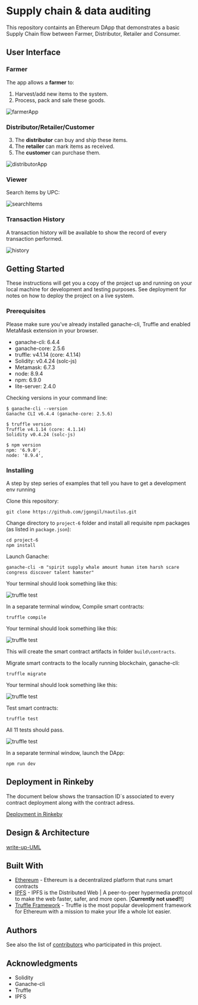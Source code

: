 # Supply chain & data auditing

This repository containts an Ethereum DApp that demonstrates a basic Supply Chain flow between Farmer, Distributor, Retailer and Consumer.

## User Interface

### Farmer

The app allows a **farmer** to:
1. Harvest/add new items to the system.
2. Process, pack and sale these goods.

![farmerApp](images/app_farmer.png)

### Distributor/Retailer/Customer

3. The **distributor** can buy and ship these items.
4. The **retailer** can mark items as received.
5. The **customer** can purchase them.

![distributorApp](images/app_distributor_retailer_consumer.png)

### Viewer

Search items by UPC:

![searchItems](images/app_search.png)

### Transaction History

A transaction history will be available to show the record of every transaction performed.

![history](images/ftc_transaction_history.png)

## Getting Started

These instructions will get you a copy of the project up and running on your local machine for development and testing purposes. See deployment for notes on how to deploy the project on a live system.

### Prerequisites

Please make sure you've already installed ganache-cli, Truffle and enabled MetaMask extension in your browser.

- ganache-cli: 6.4.4
- ganache-core: 2.5.6
- truffle: v4.1.14 (core: 4.1.14)
- Solidity: v0.4.24 (solc-js)
- Metamask: 6.7.3
- node: 8.9.4
- npm: 6.9.0
- lite-server: 2.4.0 

Checking versions in your command line:
```
$ ganache-cli --version
Ganache CLI v6.4.4 (ganache-core: 2.5.6)

$ truffle version
Truffle v4.1.14 (core: 4.1.14)
Solidity v0.4.24 (solc-js)

$ npm version
npm: '6.9.0',
node: '8.9.4',

```

### Installing

A step by step series of examples that tell you have to get a development env running

Clone this repository:

```
git clone https://github.com/jgongil/nautilus.git
```

Change directory to ```project-6``` folder and install all requisite npm packages (as listed in ```package.json```):

```
cd project-6
npm install
```

Launch Ganache:

```
ganache-cli -m "spirit supply whale amount human item harsh scare congress discover talent hamster"
```

Your terminal should look something like this:

![truffle test](images/ganache-cli.png)

In a separate terminal window, Compile smart contracts:

```
truffle compile
```

Your terminal should look something like this:

![truffle test](images/truffle_compile.png)

This will create the smart contract artifacts in folder ```build\contracts```.

Migrate smart contracts to the locally running blockchain, ganache-cli:

```
truffle migrate
```

Your terminal should look something like this:

![truffle test](images/truffle_migrate.png)

Test smart contracts:

```
truffle test
```

All 11 tests should pass.

![truffle test](images/truffle_OwnTest.png)

In a separate terminal window, launch the DApp:

```
npm run dev
```
## Deployment in Rinkeby

The document below shows the transaction ID´s associated to every contract deployment along with the contract adress.

[Deployment in Rinkeby](deployedRinkeby.txt)

## Design & Architecture

[write-up-UML](write-up-UML/write-up-UML.md)


## Built With

* [Ethereum](https://www.ethereum.org/) - Ethereum is a decentralized platform that runs smart contracts
* [IPFS](https://ipfs.io/) - IPFS is the Distributed Web | A peer-to-peer hypermedia protocol
to make the web faster, safer, and more open. [**Currently not used!!**]
* [Truffle Framework](http://truffleframework.com/) - Truffle is the most popular development framework for Ethereum with a mission to make your life a whole lot easier.


## Authors

See also the list of [contributors](https://github.com/your/project/contributors.md) who participated in this project.

## Acknowledgments

* Solidity
* Ganache-cli
* Truffle
* IPFS
